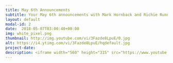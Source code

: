 ```yaml
---
title: May 6th Announcements
subtitle: Your May 6th announcements with Mark Hornback and Richie Runnells.
layout: default
modal-id: 2 
date:  2018-05-07T03:00:40+00:00
img: white_pixel.png
thumbnail: http://img.youtube.com/vi/3Fazde8LpuE/0.jpg
alt: https://i4.ytimg.com/vi/3Fazde8LpuE/hqdefault.jpg
project-date: 
description: <iframe width="560" height="315" src="https://www.youtube.com/embed/3Fazde8LpuE" frameborder="0" allowfullscreen></iframe> 
---
```


